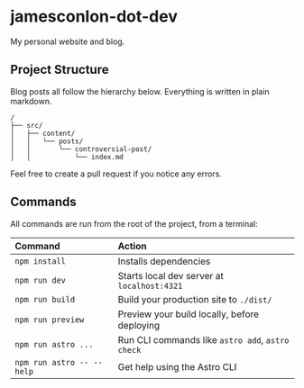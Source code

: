 # jamesconlon-dot-dev

My personal website and blog.

## Project Structure

Blog posts all follow the hierarchy below. Everything is written in plain markdown.

```text
/
├── src/
│   ├── content/
│   │   └── posts/
│   │       └── controversial-post/
│   │           └── index.md
```

Feel free to create a pull request if you notice any errors.

## Commands

All commands are run from the root of the project, from a terminal:

| Command                   | Action                                           |
| :------------------------ | :----------------------------------------------- |
| `npm install`             | Installs dependencies                            |
| `npm run dev`             | Starts local dev server at `localhost:4321`      |
| `npm run build`           | Build your production site to `./dist/`          |
| `npm run preview`         | Preview your build locally, before deploying     |
| `npm run astro ...`       | Run CLI commands like `astro add`, `astro check` |
| `npm run astro -- --help` | Get help using the Astro CLI                     |
